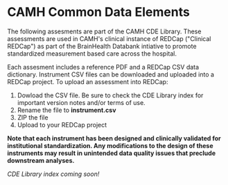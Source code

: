 # CAMH Common Data Elements

The following assesments are part of the CAMH CDE Library. These assessments are used in CAMH's clinical instance of REDCap ("Clinical REDCap") as part of the BrainHealth Databank intiative to promote standardized measurement based care across the hospital.

Each assesment includes a reference PDF and a REDCap CSV data dictionary. Instrument CSV files can be downloaded and uploaded into a REDCap project. To upload an assessment into REDCap:
1. Dowload the CSV file. Be sure to check the CDE Library index for important version notes and/or terms of use.
1. Rename the file to **instrument.csv**
1. ZIP the file
1. Upload to your REDCap project

**Note that each instrument has been designed and clinically validated for institutional standardization. Any modifications to the design of these instruments may result in unintended data quality issues that preclude downstream analyses.**

*CDE Library index coming soon!*
